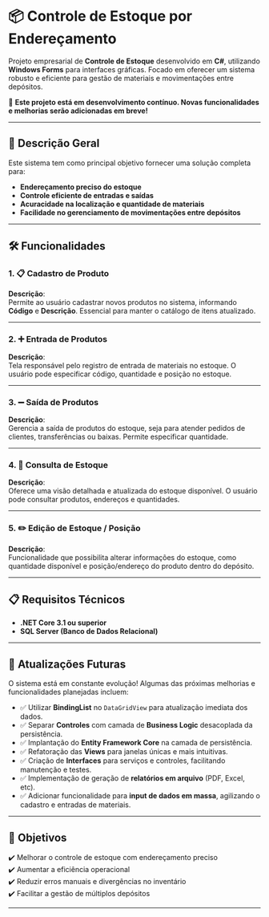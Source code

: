 # 📦 Controle de Estoque por Endereçamento

Projeto empresarial de **Controle de Estoque** desenvolvido em **C#**, utilizando **Windows Forms** para interfaces gráficas. Focado em oferecer um sistema robusto e eficiente para gestão de materiais e movimentações entre depósitos.

🚧 **Este projeto está em desenvolvimento contínuo. Novas funcionalidades e melhorias serão adicionadas em breve!**

---

## 🚀 Descrição Geral

Este sistema tem como principal objetivo fornecer uma solução completa para:

- **Endereçamento preciso do estoque**
- **Controle eficiente de entradas e saídas**
- **Acuracidade na localização e quantidade de materiais**
- **Facilidade no gerenciamento de movimentações entre depósitos**

---

## 🛠️ Funcionalidades

### 1. 📋 Cadastro de Produto
**Descrição**:  
Permite ao usuário cadastrar novos produtos no sistema, informando **Código** e **Descrição**. Essencial para manter o catálogo de itens atualizado.

---

### 2. ➕ Entrada de Produtos
**Descrição**:  
Tela responsável pelo registro de entrada de materiais no estoque. O usuário pode especificar código, quantidade e posição no estoque.

---

### 3. ➖ Saída de Produtos
**Descrição**:  
Gerencia a saída de produtos do estoque, seja para atender pedidos de clientes, transferências ou baixas. Permite especificar quantidade.

---

### 4. 🔎 Consulta de Estoque
**Descrição**:  
Oferece uma visão detalhada e atualizada do estoque disponível. O usuário pode consultar produtos, endereços e quantidades.

---

### 5. ✏️ Edição de Estoque / Posição
**Descrição**:  
Funcionalidade que possibilita alterar informações do estoque, como quantidade disponível e posição/endereço do produto dentro do depósito.

---

## 📋 Requisitos Técnicos

- **.NET Core 3.1 ou superior**
- **SQL Server (Banco de Dados Relacional)**

---

## 🚀 Atualizações Futuras

O sistema está em constante evolução! Algumas das próximas melhorias e funcionalidades planejadas incluem:

- ✅ Utilizar **BindingList** no `DataGridView` para atualização imediata dos dados.
- ✅ Separar **Controles** com camada de **Business Logic** desacoplada da persistência.
- ✅ Implantação do **Entity Framework Core** na camada de persistência.
- ✅ Refatoração das **Views** para janelas únicas e mais intuitivas.
- ✅ Criação de **Interfaces** para serviços e controles, facilitando manutenção e testes.
- ✅ Implementação de geração de **relatórios em arquivo** (PDF, Excel, etc).
- ✅ Adicionar funcionalidade para **input de dados em massa**, agilizando o cadastro e entradas de materiais.

---

## 🎯 Objetivos

✔️ Melhorar o controle de estoque com endereçamento preciso  
✔️ Aumentar a eficiência operacional  
✔️ Reduzir erros manuais e divergências no inventário  
✔️ Facilitar a gestão de múltiplos depósitos

---

